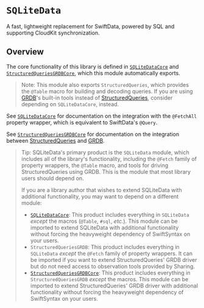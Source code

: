 # ``SQLiteData``

A fast, lightweight replacement for SwiftData, powered by SQL and supporting CloudKit 
synchronization.

## Overview

The core functionality of this library is defined in
[`SQLiteDataCore`](sqlitedatacore) and [`StructuredQueriesGRDBCore`](structuredquereisgrdbcore),
which this module automatically exports.

> Note: This module also exports `StructuredQueries`, which provides the `@Table` macro for building
> and decoding queries. If you are using [GRDB][]'s built-in tools instead of
> [StructuredQueries][], consider depending  on `SQLiteDataCore`, instead.

See [`SQLiteDataCore`](sqlitedatacore) for documentation on the integration with the
`@FetchAll` property wrapper, which is equivalent to SwiftData's `@Query`.

See [`StructuredQueriesGRDBCore`](sqlitedatacore) for documentation on the integration between
[StructuredQueries][] and [GRDB][].

> Tip: SQLiteData's primary product is the `SQLiteData` module, which includes all of the
> library's functionality, including the `@Fetch` family of property wrappers, the `@Table` macro,
> and tools for driving StructuredQueries using GRDB. This is the module that most library users
> should depend on.
>
> If you are a library author that wishes to extend SQLiteData with additional functionality, you
> may want to depend on a different module:
>
>   * [`SQLiteDataCore`](sqlitedatacore): This product includes everything in `SQLiteData`
>     _except_ the macros (`@Table`, `#sql`, _etc._). This module can be imported to extend
>     SQLiteData with additional functionality without forcing the heavyweight dependency of
>     SwiftSyntax on your users.
>   * `StructuredQueriesGRDB`: This product includes everything in `SQLiteData` _except_ the
>     `@Fetch` family of property wrappers. It can be imported if you want to extend
>     StructuredQueries' GRDB driver but do not need access to observation tools provided by
>     Sharing.
>   * [`StructuredQueriesGRDBCore`](sqlitedatacore): This product includes everything in
>     `StructuredQueriesGRDB` _except_ the macros. This module can be imported to extend
>     StructuredQueries' GRDB driver with additional functionality without forcing the heavyweight
>     dependency of SwiftSyntax on your users.

[GRDB]: https://github.com/groue/GRDB.swift
[StructuredQueries]: https://github.com/pointfreeco/swift-structured-queries
